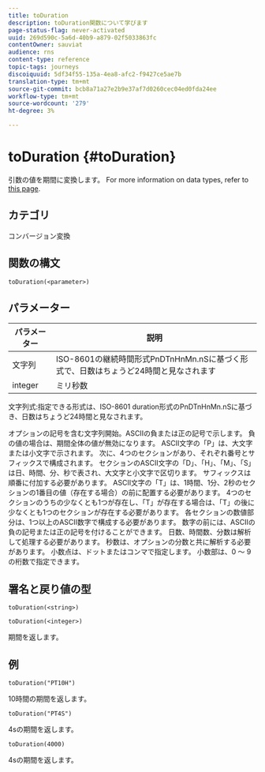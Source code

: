 ```yaml
---
title: toDuration
description: toDuration関数について学びます
page-status-flag: never-activated
uuid: 269d590c-5a6d-40b9-a879-02f5033863fc
contentOwner: sauviat
audience: rns
content-type: reference
topic-tags: journeys
discoiquuid: 5df34f55-135a-4ea8-afc2-f9427ce5ae7b
translation-type: tm+mt
source-git-commit: bcb8a71a27e2b9e37af7d0260cec04ed0fda24ee
workflow-type: tm+mt
source-wordcount: '279'
ht-degree: 3%

---
```



# toDuration {#toDuration}

引数の値を期間に変換します。 For more information on data types, refer to [this page](../expression/data-types.md).

## カテゴリ

コンバージョン変換

## 関数の構文

`toDuration(<parameter>)`

## パラメーター

| パラメーター | 説明 |
|--- |--- |
| 文字列 | ISO-8601の継続時間形式PnDTnHnMn.nSに基づく形式で、日数はちょうど24時間と見なされます |
| integer | ミリ秒数 |

文字列式:指定できる形式は、ISO-8601 duration形式のPnDTnHnMn.nSに基づき、日数はちょうど24時間と見なされます。

オプションの記号を含む文字列開始。ASCIIの負または正の記号で示します。 負の値の場合は、期間全体の値が無効になります。 ASCII文字の「P」は、大文字または小文字で示されます。 次に、4つのセクションがあり、それぞれ番号とサフィックスで構成されます。 セクションのASCII文字の「D」、「H」、「M」、「S」は日、時間、分、秒で表され、大文字と小文字で区切ります。 サフィックスは順番に付加する必要があります。 ASCII文字の「T」は、1時間、1分、2秒のセクションの1番目の値（存在する場合）の前に配置する必要があります。 4つのセクションのうちの少なくとも1つが存在し、「T」が存在する場合は、「T」の後に少なくとも1つのセクションが存在する必要があります。 各セクションの数値部分は、1つ以上のASCII数字で構成する必要があります。 数字の前には、ASCIIの負の記号または正の記号を付けることができます。 日数、時間数、分数は解析して処理する必要があります。 秒数は、オプションの分数と共に解析する必要があります。 小数点は、ドットまたはコンマで指定します。 小数部は、0 ～ 9の桁数で指定できます。

## 署名と戻り値の型

`toDuration(<string>)`

`toDuration(<integer>)`

期間を返します。

## 例

`toDuration("PT10H")`

10時間の期間を返します。

`toDuration("PT4S")`

4sの期間を返します。

`toDuration(4000)`

4sの期間を返します。
